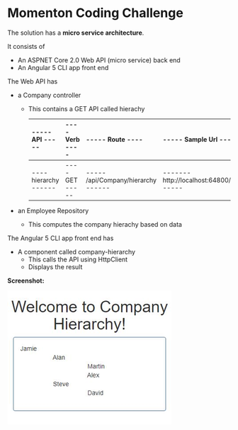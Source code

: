 # Momenton Coding Challenge

The solution has a **micro service architecture**.

It consists of

*   An ASPNET Core 2.0 Web API (micro service) back end
*   An Angular 5 CLI app front end

The Web API has

*   a Company controller
    *   This contains a GET API called hierachy

        | ----- API ----- | ---- Verb ---- | ----- Route ---- | ----- Sample Url ------ |
        | ---------- | -------- | --------- | ----------- |
        | ---- hierarchy ------ | ---- GET ----- | ----- /api/Company/hierarchy ------ | ------- http://localhost:64800/api/Company/hierarchy ----- |

*   an Employee Repository
    *   This computes the company hierachy based on data

The Angular 5 CLI app front end has

*   A component called company-hierarchy
    *   This calls the API using HttpClient
    *   Displays the result    

**Screenshot:**

![Screenshot](https://github.com/VeritasSoftware/MomentonCodingChallenge/blob/master/momenton.web/Screenshot.JPG)